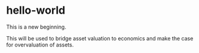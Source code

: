 # hello-world
This is a new beginning.

This will be used to bridge asset valuation to economics and make the case for overvaluation of assets.
